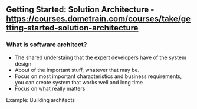 ## Getting Started: Solution Architecture - https://courses.dometrain.com/courses/take/getting-started-solution-architecture

### What is software architect?

- The shared understaing that the expert developers have of the system design
- About of the important stuff, whatever that may be.
- Focus on most important characteristics and business requirements, you can create system that works well and long time
- Focus on what really matters

Example: Building architects
